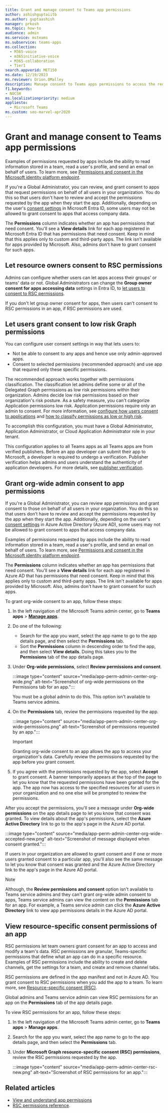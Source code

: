```yaml
---
title: Grant and manage consent to Teams app permissions
author: ashishguptaiitb
ms.author: guptaashish
manager: prkosh
ms.topic: how-to
audience: admin
ms.service: msteams
ms.subservice: teams-apps
ms.collection: 
  - M365-voice
  - m365initiative-voice
  - M365-collaboration
  - Tier1
search.appverid: MET150
ms.date: 12/19/2023
ms.reviewer: Orion.OMalley
description: Manage consent to Teams apps permissions to access the required org information.
f1.keywords:
- NOCSH
ms.localizationpriority: medium
appliesto: 
  - Microsoft Teams
ms.custom: seo-marvel-apr2020
---
```


# Grant and manage consent to Teams app permissions

<!---

Add this content:
1 para summary of permissions
Link back to [View and understand app permissions](app-permissions.md)
related articles from AAD:
- Revoke consent
- Grant consent by constructing your own AAD URL
- Re-grant permissions after app update. Screenshot already available locally. Link to [conditions when an app update requires re-consenting](apps-update-experience.md)
- Consent for self vs for users when using the app

 
Add this content later; move this list to an ADO:
- About device permissions
- About custom apps and Graph permissions? If Global Admin uploads a custom app or approves a custom app, is there a prompt to give consent at that time OR is the consent implied if a Global Admin does it?
- Any examples of JIT consent
- Discrepancy in permissions shown in client vs in TAC listing. Refer chat with Deepjyoti
- How to grant consent to RSC permissions? Example app to take screenshot of? If admins can't, then is it always users who do it?
- Will the app completely stop working OR will it work with limited functionality if limited consent is granted? Example of both? Vantage Rewards continued to work but Talview stopped working.
- Verify if delegated admin eval mentioned in AAD docs is applicable for Teams app or not.

 
--->

Examples of permissions requested by apps include the ability to read information stored in a team, read a user's profile, and send an email on behalf of users. To learn more, see [Permissions and consent in the Microsoft identity platform endpoint](/azure/active-directory/develop/v2-permissions-and-consent).

If you're a Global Administrator, you can review, and grant consent to apps that request permissions on behalf of all users in your organization. You do this so that users don't have to review and accept the permissions requested by the app when they start the app. Additionally, depending on the user's [consent settings](/azure/active-directory/manage-apps/configure-user-consent) in Microsoft Entra ID, some users may not be allowed to grant consent to apps that access company data.









The **Permissions** column indicates whether an app has permissions that need consent. You'll see a **View details** link for each app registered in Microsoft Entra ID that has permissions that need consent. Keep in mind that this applies only to custom and third-party apps. The link isn't available for apps provided by Microsoft. Also, admins don't have to grant consent for such apps.






## Let resource owners consent to RSC permissions

Admins can configure whether users can let apps access their groups' or teams' data or not. Global Administrators can change the **Group owner consent for apps accessing data** settings in Entra ID, to [let users to consent to RSC permissions](/entra/identity/enterprise-apps/configure-user-consent-groups#manage-group-owner-consent-to-apps-by-directory-settings).

If you don't let group owner consent for apps, then users can't consent to RSC permissions in an app, if RSC permissions are used.

## Let users grant consent to low risk Graph permissions

You can configure user consent settings in way that lets users to:

* Not be able to consent to any apps and hence use only admin-approved apps.
* Consent to selected permissions (recommended approach) and use app that required only these specific permissions.

The recommended approach works together with permissions classification. The classification let admins define some or all of the Delegated Graph permissions as low risk permissions within their organization. Admins decide low risk permissions based on their organization's risk posture. As a safety measure, you can't categorize Application permissions low risk. Application permissions require only an admin to consent. For more information, see [configure how users consent to applications](/azure/active-directory/manage-apps/configure-user-consent?pivots=portal) and [how to classify permissions as low or high risk](/azure/active-directory/manage-apps/configure-permission-classifications?pivots=portal).

To accomplish this configuration, you must have a Global Administrator, Application Administrator, or Cloud Application Administrator role in your tenant.

This configuration applies to all Teams apps as all Teams apps are from verified publishers. Before an app developer can submit their app to Microsoft, a developer is required to undergo a verification. Publisher verification helps admins and users understand the authenticity of application developers. For more details, see [publisher verification](overview-of-app-certification.md).

## Grant org-wide admin consent to app permissions

If you're a Global Administrator, you can review app permissions and grant consent to those on behalf of all users in your organization. You do this so that users don't have to review and accept the permissions requested by the app when they start the app. Additionally, depending on the user's [consent settings](/azure/active-directory/manage-apps/configure-user-consent) in Azure Active Directory (Azure AD), some users may not be allowed to grant consent to apps that access company data.

Examples of permissions requested by apps include the ability to read information stored in a team, read a user's profile, and send an email on behalf of users. To learn more, see [Permissions and consent in the Microsoft identity platform endpoint](/azure/active-directory/develop/v2-permissions-and-consent).

The **Permissions** column indicates whether an app has permissions that need consent. You'll see a **View details** link for each app registered in Azure AD that has permissions that need consent. Keep in mind that this applies only to custom and third-party apps. The link isn't available for apps provided by Microsoft. Also, admins don't have to grant consent for such apps.

To grant org-wide consent to an app, follow these steps:

1. In the left navigation of the Microsoft Teams admin center, go to **Teams apps** > **[Manage apps](https://admin.teams.microsoft.com/policies/manage-apps)**.

1. Do one of the following:
    * Search for the app you want, select the app name to go to the app details page, and then select the **Permissions** tab.
    * Sort the **Permissions** column in descending order to find the app, and then select **View details**. Doing this takes you to the **Permissions** tab of the app details page.

1. Under **Org-wide permissions**, select **Review permissions and consent**.

    :::image type="content" source="media/app-perm-admin-center-org-wide.png" alt-text="Screenshot of org-wide permissions on the Permissions tab for an app.":::

    You must be a global admin to do this. This option isn't available to Teams service admins.

1. On the **Permissions** tab, review the permissions requested by the app.

    :::image type="content" source="media/app-perm-admin-center-org-wide-permissions.png" alt-text="Screenshot of permissions requested by an app.":::

    > [!IMPORTANT]
    > Granting org-wide consent to an app allows the app to access your organization's data. Carefully review the permissions requested by the app before you grant consent.

1. If you agree with the permissions requested by the app, select **Accept** to grant consent. A banner temporarily appears at the top of the page to let you know that the requested permissions have been granted for the app. The app now has access to the specified resources for all users in your organization and no one else will be prompted to review the permissions.

After you accept the permissions, you'll see a message under **Org-wide permissions** on the app details page to let you know that consent was granted. To view details about the app's permissions, select the **Azure Active Directory** link to go to the app's page in the Azure AD portal.

:::image type="content" source="media/app-perm-admin-center-org-wide-accepted-new.png" alt-text="Screenshot of message displayed when consent granted.":::

If users in your organization are allowed to grant consent and if one or more users granted consent to a particular app, you'll also see the same message to let you know that consent was granted and the Azure Active Directory link to the app's page in the Azure AD portal.

> [!NOTE]
> Although, the **Review permissions and consent** option isn't available to Teams service admins and they can't grant org-wide admin consent to apps, Teams service admins can view the content on the **Permissions** tab for an app. For example, a Teams service admin can click the **Azure Active Directory** link to view app permissions details in the Azure AD portal.





## View resource-specific consent permissions of an app

RSC permissions let team owners grant consent for an app to access and modify a team's data. RSC permissions are granular, Teams-specific permissions that define what an app can do in a specific resource. Examples of RSC permissions include the ability to create and delete channels, get the settings for a team, and create and remove channel tabs.

RSC permissions are defined in the app manifest and not in Azure AD. You grant consent to RSC permissions when you add the app to a team. To learn more, see [Resource-specific consent (RSC)](/microsoftteams/platform/graph-api/rsc/resource-specific-consent).

Global admins and Teams service admin can view RSC permissions for an app on the **Permissions** tab of the app details page.

To view RSC permissions for an app, follow these steps:

1. In the left navigation of the Microsoft Teams admin center, go to **Teams apps** > **Manage apps**.
1. Search for the app you want, select the app name to go to the app details page, and then select the **Permissions** tab.
1. Under **Microsoft Graph resource-specific consent (RSC) permissions**, review the RSC permissions requested by the app.

    :::image type="content" source="media/app-perm-admin-center-rsc-new.png" alt-text="Screenshot of RSC permissions for an app.":::









## Related articles

* [View and understand app permissions](app-permissions.md)
* [RSC permissions reference](/graph/permissions-reference#teams-resource-specific-consent-permissions).
